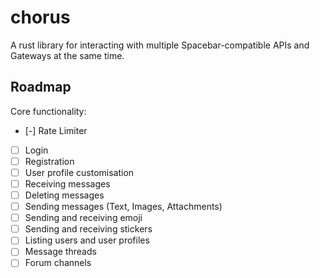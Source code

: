 # chorus

A rust library for interacting with multiple Spacebar-compatible APIs and Gateways at the same time.

## Roadmap

Core functionality:

- [-] Rate Limiter
- [ ] Login
- [ ] Registration
- [ ] User profile customisation
- [ ] Receiving messages
- [ ] Deleting messages
- [ ] Sending messages (Text, Images, Attachments)
- [ ] Sending and receiving emoji
- [ ] Sending and receiving stickers
- [ ] Listing users and user profiles
- [ ] Message threads
- [ ] Forum channels
